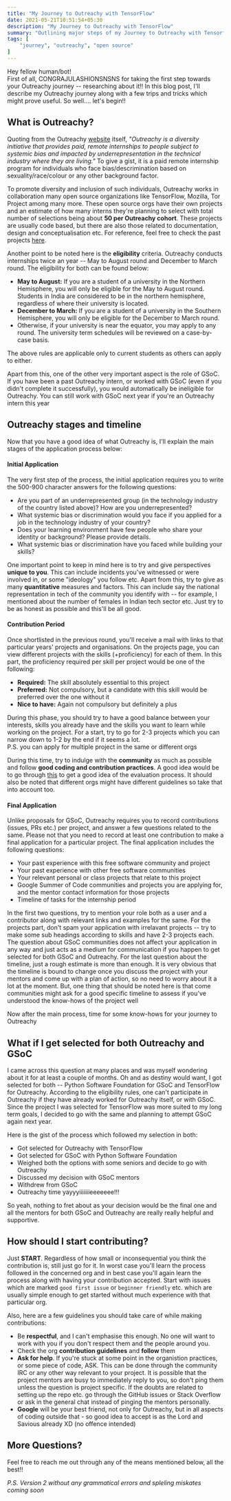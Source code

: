 ```yaml
---
title: "My Journey to Outreachy with TensorFlow"
date: 2021-05-21T10:51:54+05:30
description: "My Journey to Outreachy with TensorFlow"
summary: "Outlining major steps of my Journey to Outreachy with Tensorflow"
tags: [
    "journey", "outreachy", "open source"
]
---
```


Hey fellow human/bot!\
First of all, CONGRAJULASHIONSNSNS for taking the first step towards your Outreachy journey -- researching about it!! In this blog post, I'll describe my Outreachy journey along with a few trips and tricks which might prove useful. So well.... let's begin!!


## What is Outreachy?
Quoting from the Outreachy [website](https://www.outreachy.org/) itself, *"Outreachy is a diversity initiative that provides paid, remote internships to people subject to systemic bias and impacted by underrepresentation in the technical industry where they are living."* To give a gist, it is a paid remote internship program for individuals who face bias/descrimination based on sexuality/race/colour or any other background factor.

To promote diversity and inclusion of such individuals, Outreachy works in collaboration many open source organizations like TensorFlow, Mozilla, Tor Project among many more. These open source orgs have their own projects and an estimate of how many interns they're planning to select with total number of selections being about **50 per Outreachy cohort**. These projects are usually code based, but there are also those related to documentation, design and conceptualisation etc. For reference, feel free to check the past projects [here](https://www.outreachy.org/past-projects/).

Another point to be noted here is the **eligibility** criteria. Outreachy conducts internships twice an year -- May to August round and December to March round. The eligibility for both can be found below:
- **May to August:** If you are a student of a university in the Northern Hemisphere, you will only be eligible for the May to August round. Students in India are considered to be in the northern hemisphere, regardless of where their university is located.
- **December to March:** If you are a student of a university in the Southern Hemisphere, you will only be eligible for the December to March round.
- Otherwise, if your university is near the equator, you may apply to any round. The university term schedules will be reviewed on a case-by-case basis.

The above rules are applicable only to current students as others can apply to either.

Apart from this, one of the other very important aspect is the role of GSoC. If you have been a past Outreachy intern, or worked with GSoC (even if you didn't complete it successfully), you would automatically be ineligible for Outreachy. You can still work with GSoC next year if you're an Outreachy intern this year

## Outreachy stages and timeline

Now that you have a good idea of what Outreachy is, I'll explain the main stages of the application process below:

#### Initial Application
The very first step of the process, the initial application requires you to write the 500-900 character answers for the following questions:
- Are you part of an underrepresented group (in the technology industry of the country listed above)? How are you underrepresented?
- What systemic bias or discrimination would you face if you applied for a job in the technology industry of your country? 
- Does your learning environment have few people who share your identity or background? Please provide details.
- What systemic bias or discrimination have you faced while building your skills?

One important point to keep in mind here is to try and give perspectives **unique to you**. This can include incidents you've witnessed or were involved in, or some "ideology" you follow etc. Apart from this, try to give as many **quantitative** measures and factors. This can include say the national representation in tech of the community you identify with -- for example, I mentioned about the number of females in Indian tech sector etc. Just try to be as honest as possible and this'll be all good.

#### Contribution Period
Once shortlisted in the previous round, you'll receive a mail with links to that particular years' projects and organisations. On the projects page, you can view different projects with the skills (+proficiency) for each of them. In this part, the proficiency required per skill per project would be one of the following:
- **Required:** The skill absolutely essential to this project
- **Preferred:** Not compulsory, but a candidate with this skill would be preferred over the one without it
- **Nice to have:** Again not compulsory but definitely a plus

During this phase, you should try to have a good balance between your interests, skills you already have and the skills you want to learn while working on the project. For a start, try to go for 2-3 projects which you can narrow down to 1-2 by the end if it seems a lot. \
P.S. you can apply for multiple project in the same or different orgs

During this time, try to indulge with the **community** as much as possible and follow **good coding and contribution practices**. A good idea would be to go through [this](https://www.outreachy.org/docs/applicant/#contribution-evaluation) to get a good idea of the evaluation process. It should also be noted that different orgs might have different guidelines so take that into account too.

#### Final Application
Unlike proposals for GSoC, Outreachy requires you to record contributions (issues, PRs etc.) per project, and answer a few questions related to the same. Please not that you need to record at least one contribution to make a final application for a particular project. The final application includes the following questions:
- Your past experience with this free software community and project
- Your past experience with other free software communities
- Your relevant personal or class projects that relate to this project
- Google Summer of Code communities and projects you are applying for, and the mentor contact information for those projects
- Timeline of tasks for the internship period

In the first two questions, try to mention your role both as a user and a contributor along with relevant links and examples for the same. For the projects part, don't spam your application with irrelavant projects -- try to make some sub headings according to skills and have 2-3 projects each. The question about GSoC communities does not affect your application in any way and just acts as a medium for communication if you happen to get selected for both GSoC and Outreachy. For the last question about the timeline, just a rough estimate is more than enough. It is very obvious that the timeline is bound to change once you discuss the project with your mentors and come up with a plan of action, so no need to worry about it a lot at the moment. But, one thing that should be noted here is that come communities might ask for a good specific timeline to assess if you've understood the know-hows of the project well

Now after the main process, time for some know-hows for your journey to Outreachy

## What if I get selected for both Outreachy and GSoC
I came across this question at many places and was myself wondering about it for at least a couple of months. Oh and as destiny would want, I got selected for both -- Python Software Foundation for GSoC and TensorFlow for Outreachy. According to the eligibility rules, one can't participate in Outreachy if they have already worked for Outreachy itself, or with GSoC. Since the project I was selected for TensorFlow was more suited to my long term goals, I decided to go with the same and planning to attempt GSoC again next year.

Here is the gist of the process which followed my selection in both:
- Got selected for Outreachy with TensorFlow
- Got selected for GSoC with Python Software Foundation
- Weighed both the options with some seniors and decide to go with Outreachy
- Discussed my decision with GSoC mentors
- Withdrew from GSoC
- Outreachy time yayyyiiiiiiieeeeeee!!!

So yeah, nothing to fret about as your decision would be the final one and all the mentors for both GSoC and Outreachy are really really helpful and supportive.

## How should I start contributing?
Just **START**. Regardless of how small or inconsequential you think the contribution is, still just go for it. In worst case you'll learn the process followed in the concerned org and in best case you'll again learn the process along with having your contribution accepted. Start with issues which are marked `good first issue` or `beginner friendly` etc. which are usually simple enough to get started without much experience with that particular org.

Also, here are a few guidelines you should take care of while making contributions:
- Be **respectful**, and I can't emphasise this enough. No one will want to work with you if you don't respect them and the people around you.
- Check the org **contribution guidelines** and **follow** them
- **Ask for help**. If you're stuck at some point in the organistion practices, or some piece of code, ASK. This can be done through the community IRC or any other way relevant to your project. It is possible that the project mentors are busy to immediately reply to you, so don't ping them unless the question is project specific. If the doubts are related to setting up the repo etc. go through the GitHub issues or Stack Overflow or ask in the general chat instead of pinging the mentors personally.
- **Google** will be your best friend, not only for Outreachy, but in all aspects of coding outside that - so good idea to accept is as the Lord and Savious already XD (no offence intended)

## More Questions?
Feel free to reach me out through any of the means mentioned below, all the best!!

*P.S. Version 2 without any grammatical errors and spleling miskates coming soon*